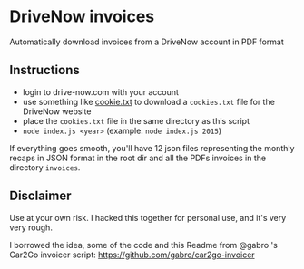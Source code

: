 # DriveNow invoices
Automatically download invoices from a DriveNow account in PDF format

## Instructions

- login to drive-now.com with your account
- use something like [cookie.txt](https://chrome.google.com/webstore/detail/cookiestxt/njabckikapfpffapmjgojcnbfjonfjfg) to download a `cookies.txt` file for the DriveNow website
- place the `cookies.txt` file in the same directory as this script
- `node index.js <year>` (example: `node index.js 2015`)

If everything goes smooth, you'll have 12 json files representing the monthly recaps in JSON format in the root dir and all the PDFs invoices in the directory `invoices`.

## Disclaimer
Use at your own risk. I hacked this together for personal use, and it's very very rough.

I borrowed the idea, some of the code and this Readme from @gabro 's Car2Go invoicer script: https://github.com/gabro/car2go-invoicer
